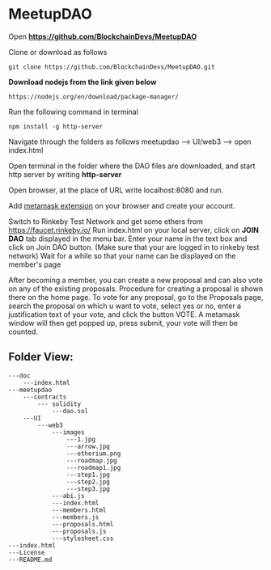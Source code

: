 # MeetupDAO
Open **https://github.com/BlockchainDevs/MeetupDAO**

Clone or download as follows
 ```
 git clone https://github.com/BlockchainDevs/MeetupDAO.git
```
**Download nodejs from the link given below**
```
https://nodejs.org/en/download/package-manager/
```
Run the following command in terminal
```
npm install -g http-server
```
Navigate through the folders as follows
meetupdao --> UI/web3 --> open index.html

Open terminal in the folder where the DAO files are downloaded, and start http server by writing **http-server**

Open browser, at the place of URL write localhost:8080 and run.

Add [metamask extension](https://metamask.io/) on your browser and create your account.

Switch to Rinkeby Test Network and get some ethers from <https://faucet.rinkeby.io/>
Run index.html on your local server, click on **JOIN DAO** tab displayed in the menu bar.
Enter your name in the text box and click on Join DAO button. (Make sure that your are logged in to rinkeby test network)
Wait for a while so that your name can be displayed on the member's page

After becoming a member, you can create a new proposal and can also vote on any of the existing proposals.
Procedure for creating a proposal is shown there on the home page. To vote for any proposal, go to the Proposals page, search the proposal on which u want to vote, select yes or no, enter a justification text of your vote, and click the button VOTE. A metamask window will then get popped up, press submit, your vote will then be counted.


## Folder View:
```
---doc
    ---index.html
---meetupdao
    ---contracts
        --- solidity    
            ---dao.sol
    ---UI
        ---web3
            ---images
                ---1.jpg
                ---arrow.jpg
                ---etherium.png
                ---roadmap.jpg
                ---roadmap1.jpg
                ---step1.jpg
                ---step2.jpg
                ---step3.jpg
            ---abi.js
            ---index.html
            ---members.html
            ---members.js
            ---proposals.html
            ---proposals.js
            ---stylesheet.css
---index.html
---License
---README.md
```
